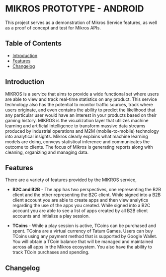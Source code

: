 # **MIKROS PROTOTYPE - ANDROID** 
This project serves as a demonstration of Mikros Service features, as well as a proof of concept and test for Mikros APIs.

## Table of Contents
 * [Introduction](#introduction)
 * [Features](#features)
 * [Changelog](#changelog)

## Introduction
MIKROS is a service that aims to provide a wide functional set where users are able to view and track real-time statistics on any product. This service technology also has the potential to monitor traffic sources, track where users originate, and even contains the ability to predict the likelihood that any particular user would have an interest in your products based on their gaming history. MIKROS is the visualization layer that utilizes machine learning and artificial intelligence to transform massive data streams produced by industrial operations and M2M (mobile-to-mobile) technology into analytical insights. Mikros clearly explains what machine learning models are doing, conveys statistical inference and communicates the outcome to clients. The focus of Mikros is generating reports along with cleaning, organizing and managing data.

## Features
There are a variety of features provided by the MIKROS service,

* **B2C and B2B** -
The app has two perspectives, one representing the B2B client and the other representing the B2C client. While signed into a B2B client account you are able to create apps and then view analytics regarding the use of the apps you created. While signed into a B2C account you are able to see a list of apps created by all B2B client accounts and initialize a play session. 

* **TCoins** -
While a play session is active, TCoins can be purchased and spent. TCoins are a virtual currency of Tatum Games. Users can buy TCoins using any payment method that is supported by Google Wallet. You will obtain a TCoin balance that will be managed and maintained across all apps in the Mikros ecosystem. You also have the ability to track TCoin purchases and spending.

## Changelog
